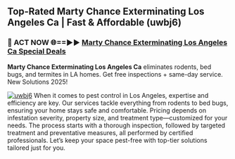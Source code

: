 ## Top-Rated Marty Chance Exterminating Los Angeles Ca | Fast & Affordable (uwbj6)

<h3>🐜 ACT NOW 🌐==►► <a href="https://tinyurl.com/yc7vsfwc" rel="nofollow">Marty Chance Exterminating Los Angeles Ca Special Deals</a></h3>

**Marty Chance Exterminating Los Angeles Ca** eliminates rodents, bed bugs, and termites in LA homes. Get free inspections + same-day service. New Solutions 2025!

[![uwbj6](https://i.imgur.com/1VzRXn8.jpeg)](https://tinyurl.com/yc7vsfwc)
When it comes to pest control in Los Angeles, expertise and efficiency are key. Our services tackle everything from rodents to bed bugs, ensuring your home stays safe and comfortable. Pricing depends on infestation severity, property size, and treatment type—customized for your needs. The process starts with a thorough inspection, followed by targeted treatment and preventative measures, all performed by certified professionals. Let’s keep your space pest-free with top-tier solutions tailored just for you.